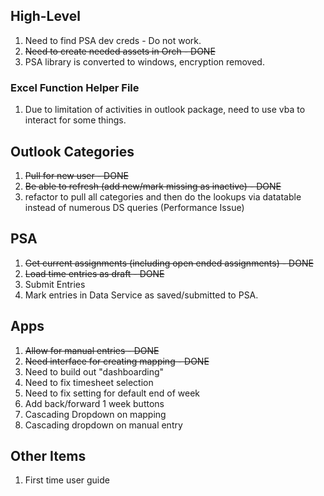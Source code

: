 ## High-Level
1. Need to find PSA dev creds - Do not work.
2. ~~Need to create needed assets in Orch - DONE~~
3. PSA library is converted to windows, encryption removed.
### Excel Function Helper File
1. Due to limitation of activities in outlook package, need to use vba to interact for some things.

## Outlook Categories
1. ~~Pull for new user - DONE~~
2. ~~Be able to refresh (add new/mark missing as inactive) - DONE~~
3. refactor to pull all categories and then do the lookups via datatable instead of numerous DS queries (Performance Issue)
	
## PSA
1. ~~Get current assignments (including open ended assignments) - DONE~~
2. ~~Load time entries as draft - DONE~~
3. Submit Entries
4. Mark entries in Data Service as saved/submitted to PSA.

## Apps
1. ~~Allow for manual entries - DONE~~
2. ~~Need interface for creating mapping - DONE~~
3. Need to build out "dashboarding"
4. Need to fix timesheet selection
5. Need to fix setting for default end of week
6. Add back/forward 1 week buttons 
7. Cascading Dropdown on mapping
8. Cascading dropdown on manual entry

## Other Items
1. First time user guide

